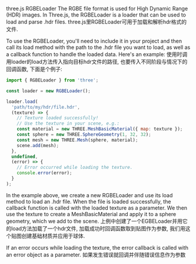 three.js RGBELoader
The RGBE file format is used for High Dynamic Range (HDR) images. In Three.js, the RGBELoader is a loader that can be used to load and parse .hdr files.
three.js里RGBELoader可用于加载和解析hdr格式的文件.

To use the RGBELoader, you'll need to include it in your project and then call its load method with the path to the .hdr file you want to load, as well as a callback function to handle the loaded data. Here's an example:
使用时调用loader的load方法传入指向目标hdr文件的路径, 也要传入不同阶段与情况下的回调函数, 下面是个例子:

```javascript
import { RGBELoader } from 'three';

const loader = new RGBELoader();

loader.load(
  'path/to/my/hdr/file.hdr',
  (texture) => {
    // Texture loaded successfully!
    // Use the texture in your scene, e.g.:
    const material = new THREE.MeshBasicMaterial({ map: texture });
    const sphere = new THREE.SphereGeometry(1, 32, 32);
    const mesh = new THREE.Mesh(sphere, material);
    scene.add(mesh);
  },
  undefined,
  (error) => {
    // Error occurred while loading the texture.
    console.error(error);
  }
);
```
In the example above, we create a new RGBELoader and use its load method to load an .hdr file. When the file is loaded successfully, the callback function is called with the loaded texture as a parameter. We then use the texture to create a MeshBasicMaterial and apply it to a sphere geometry, which we add to the scene.
上例中创建了一个EGBELoader并用它的load方法加载了一个hdr文件, 加载成功时回调函数取到贴图作为参数, 我们用这个贴图创建基础材质并应用于球体.

If an error occurs while loading the texture, the error callback is called with an error object as a parameter.
如果发生错误就回调并伴随错误信息作为参数